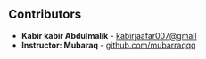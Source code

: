 ## Contributors

- **Kabir kabir Abdulmalik** - [kabirjaafar007@gmail](kabirjaafar007@gmail.com)
- **Instructor: Mubaraq** - [github.com/mubarraqqq](http://github.com/mubarraqqq)
